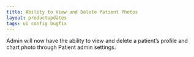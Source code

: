 ```yaml
---
title: Ability to View and Delete Patient Photos
layout: productupdates
tags: ui config bugfix
---
```

Admin will now have the ability to view and delete a patient’s profile and chart photo through Patient admin settings.  
